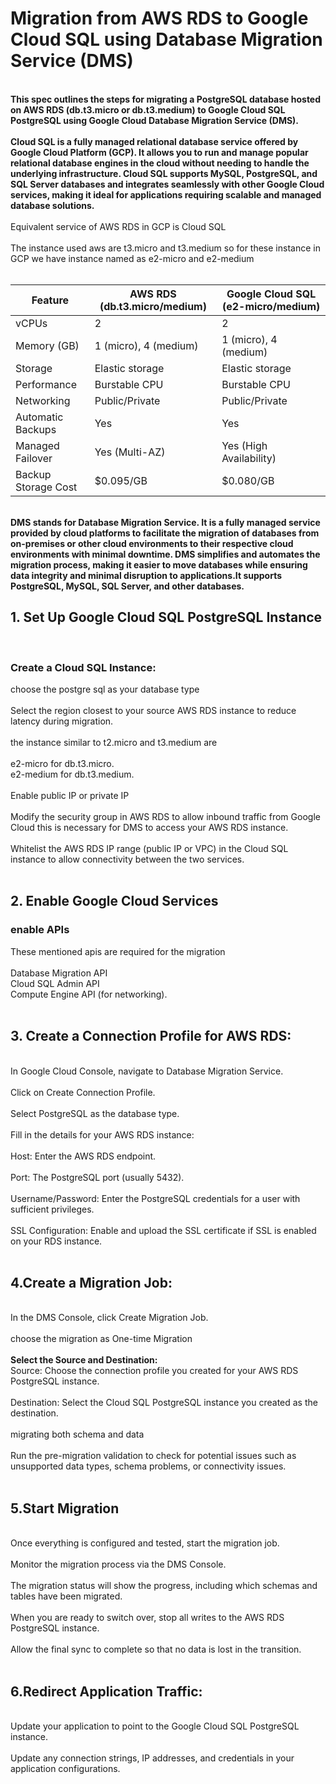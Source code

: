 # Migration from AWS RDS to Google Cloud SQL using Database Migration Service (DMS)
<br>
<b>This spec outlines the steps for migrating a PostgreSQL database hosted on AWS RDS (db.t3.micro or db.t3.medium) to Google Cloud SQL PostgreSQL using Google Cloud Database Migration Service (DMS). </b><br>
<br>
<b>Cloud SQL is a fully managed relational database service offered by Google Cloud Platform (GCP). It allows you to run and manage popular relational database engines in the cloud without needing to handle the underlying infrastructure. Cloud SQL supports MySQL, PostgreSQL, and SQL Server databases and integrates seamlessly with other Google Cloud services, making it ideal for applications requiring scalable and managed database solutions.</b><br>
<br>
Equivalent service of AWS RDS in GCP is Cloud SQL<br>
<br>
The instance used aws are t3.micro and t3.medium so for these instance in GCP we have instance named as e2-micro and e2-medium<br>
<br>

|Feature	          |AWS RDS (db.t3.micro/medium)|	Google Cloud SQL (e2-micro/medium) |
|-------------------|----------------------------|-------------------------------------|
|vCPUs              |	2                          |	2                                  |
|Memory (GB)        |	1 (micro), 4 (medium)	     |1 (micro), 4 (medium)                |
|Storage	          |Elastic storage             |	Elastic storage                    |
|Performance	      |Burstable CPU	             |Burstable CPU                        |
|Networking         |	Public/Private	           |Public/Private                       |
|Automatic Backups  |	Yes                        |	Yes                                |
|Managed Failover   |Yes (Multi-AZ)              |	Yes (High Availability)            |
|Backup Storage Cost| $0.095/GB                  | $0.080/GB                           |
<br>

<b>
DMS stands for Database Migration Service. It is a fully managed service provided by cloud platforms to facilitate the migration of databases from on-premises or other cloud environments to their respective cloud environments with minimal downtime. DMS simplifies and automates the migration process, making it easier to move databases while ensuring data integrity and minimal disruption to applications.It supports PostgreSQL, MySQL, SQL Server, and other databases.</b>

## 1. Set Up Google Cloud SQL PostgreSQL Instance
<br>

### Create a Cloud SQL Instance: <br>
choose the postgre sql as your database type <br>
<br>
Select the region closest to your source AWS RDS instance to reduce latency during migration.<br>
<br>
the instance similar to t2.micro and t3.medium are<br>
<br>
e2-micro for db.t3.micro.<br>
e2-medium for db.t3.medium.<br>
<br>
Enable public IP or private IP<br>
<br>
Modify the security group in AWS RDS to allow inbound traffic from Google Cloud this is necessary for DMS to access your AWS RDS instance.<br>
<br>
Whitelist the AWS RDS IP range (public IP or VPC) in the Cloud SQL instance to allow connectivity between the two services.<br>
<br>
## 2. Enable Google Cloud Services
### enable APIs
These mentioned apis are required for the migration<br>
<br>
Database Migration API<br>
Cloud SQL Admin API<br>
Compute Engine API (for networking).<br>
<br>

## 3. Create a Connection Profile for AWS RDS:
<br>
In Google Cloud Console, navigate to Database Migration Service.<br>
<br>
Click on Create Connection Profile.<br>
<br>
Select PostgreSQL as the database type.<br>
<br>
Fill in the details for your AWS RDS instance:<br>
<br>
Host: Enter the AWS RDS endpoint.<br>
<br>
Port: The PostgreSQL port (usually 5432).<br>
<br>
Username/Password: Enter the PostgreSQL credentials for a user with sufficient privileges.<br>
<br>
SSL Configuration: Enable and upload the SSL certificate if SSL is enabled on your RDS instance.<br>
<br>

## 4.Create a Migration Job:
<br>
In the DMS Console, click Create Migration Job.<br>
<br>
choose the migration as One-time Migration <br>
<br>
<b>Select the Source and Destination:</b>
<br>
Source: Choose the connection profile you created for your AWS RDS PostgreSQL instance.<br>
<br>
Destination: Select the Cloud SQL PostgreSQL instance you created as the destination.<br>
<br>
migrating both schema and data<br>
<br>
Run the pre-migration validation to check for potential issues such as unsupported data types, schema problems, or connectivity issues.<br>
<br>

## 5.Start Migration
<br>
Once everything is configured and tested, start the migration job.<br>
<br>
Monitor the migration process via the DMS Console.<br>
<br>
The migration status will show the progress, including which schemas and tables have been migrated.<br>
<br>
When you are ready to switch over, stop all writes to the AWS RDS PostgreSQL instance.<br>
<br>
Allow the final sync to complete so that no data is lost in the transition.<br>
<br>

## 6.Redirect Application Traffic:
<br>
Update your application to point to the Google Cloud SQL PostgreSQL instance.<br>
<br>
Update any connection strings, IP addresses, and credentials in your application configurations.<br>
<br>





